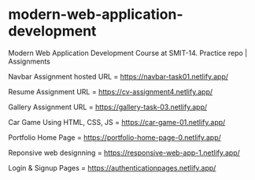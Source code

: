 # modern-web-application-development
Modern Web Application Development Course at SMIT-14. Practice repo | Assignments


Navbar Assignment hosted URL = https://navbar-task01.netlify.app/


Resume Assignment URL = https://cv-assignment4.netlify.app/


Gallery Assignment URL = https://gallery-task-03.netlify.app/


Car Game Using HTML, CSS, JS = https://car-game-01.netlify.app/


Portfolio Home Page = https://portfolio-home-page-0.netlify.app/

Reponsive web designning   =  https://responsive-web-app-1.netlify.app/

Login & Signup Pages = https://authenticationpages.netlify.app/
